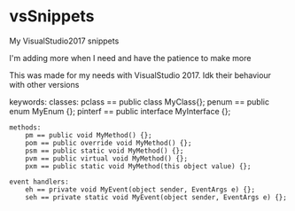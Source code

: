 # vsSnippets
My VisualStudio2017 snippets

I'm adding more when I need and have the patience to make more

This was made for my needs with VisualStudio 2017. Idk their behaviour with other versions

keywords:
	classes:
		pclass == public class MyClass{};
		penum == public enum MyEnum {};
		pinterf == public interface MyInterface {};

	methods:
		pm == public void MyMethod() {};
		pom == public override void MyMethod() {};
		psm == public static void MyMethod() {};
		pvm == public virtual void MyMethod() {};
		pxm == public static void MyMethod(this object value) {};

	event handlers:
		eh == private void MyEvent(object sender, EventArgs e) {};
		seh == private static void MyEvent(object sender, EventArgs e) {};